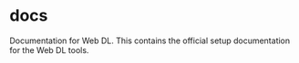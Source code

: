# docs
Documentation for Web DL. This contains the official setup documentation for the Web DL tools.
